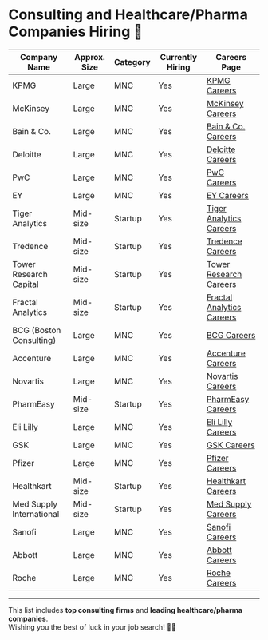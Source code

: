 # Consulting and Healthcare/Pharma Companies Hiring 🚀  

| **Company Name**               | **Approx. Size** | **Category**      | **Currently Hiring** | **Careers Page** |
|----------------------------|-------------|---------------|------------------|-----------------------------------------------------------------------|
| KPMG                       | Large       | MNC           | Yes              | [KPMG Careers](https://home.kpmg/xx/en/home/careers.html)              |
| McKinsey                   | Large       | MNC           | Yes              | [McKinsey Careers](https://www.mckinsey.com/careers)                   |
| Bain & Co.                 | Large       | MNC           | Yes              | [Bain & Co. Careers](https://www.bain.com/careers/)                    |
| Deloitte                   | Large       | MNC           | Yes              | [Deloitte Careers](https://www2.deloitte.com/global/en/careers.html)   |
| PwC                        | Large       | MNC           | Yes              | [PwC Careers](https://www.pwc.com/gx/en/careers.html)                  |
| EY                         | Large       | MNC           | Yes              | [EY Careers](https://www.ey.com/en_gl/careers)                         |
| Tiger Analytics            | Mid-size    | Startup       | Yes              | [Tiger Analytics Careers](https://www.tigeranalytics.com/careers/)     |
| Tredence                   | Mid-size    | Startup       | Yes              | [Tredence Careers](https://www.tredence.com/careers/)                  |
| Tower Research Capital     | Mid-size    | Startup       | Yes              | [Tower Research Careers](https://www.tower-research.com/careers)       |
| Fractal Analytics          | Mid-size    | Startup       | Yes              | [Fractal Analytics Careers](https://fractalanalytics.com/careers)      |
| BCG (Boston Consulting)    | Large       | MNC           | Yes              | [BCG Careers](https://www.bcg.com/careers)                             |
| Accenture                  | Large       | MNC           | Yes              | [Accenture Careers](https://www.accenture.com/in-en/careers)           |
| Novartis                   | Large       | MNC           | Yes              | [Novartis Careers](https://www.novartis.com/careers)                   |
| PharmEasy                  | Mid-size    | Startup       | Yes              | [PharmEasy Careers](https://pharmeasy.in/careers)                      |
| Eli Lilly                  | Large       | MNC           | Yes              | [Eli Lilly Careers](https://careers.lilly.com)                         |
| GSK                        | Large       | MNC           | Yes              | [GSK Careers](https://www.gsk.com/en-gb/careers/)                      |
| Pfizer                     | Large       | MNC           | Yes              | [Pfizer Careers](https://www.pfizer.com/careers)                       |
| Healthkart                 | Mid-size    | Startup       | Yes              | [Healthkart Careers](https://www.healthkart.com/careers)               |
| Med Supply International   | Mid-size    | Startup       | Yes              | [Med Supply Careers](https://www.medsupplyinternational.com/careers/)  |
| Sanofi                     | Large       | MNC           | Yes              | [Sanofi Careers](https://www.sanofi.com/en/careers)                    |
| Abbott                     | Large       | MNC           | Yes              | [Abbott Careers](https://www.abbott.com/careers.html)                  |
| Roche                      | Large       | MNC           | Yes              | [Roche Careers](https://careers.roche.com/global/en.html)              |

---

This list includes **top consulting firms** and **leading healthcare/pharma companies**.  
Wishing you the best of luck in your job search! 🚀🍀
